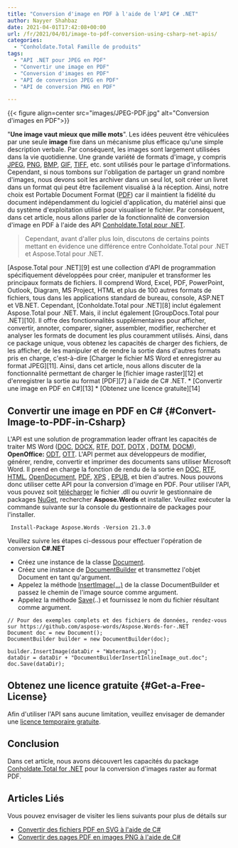 ```yaml
---
title: "Conversion d'image en PDF à l'aide de l'API C# .NET"
author: Nayyer Shahbaz
date: 2021-04-01T17:42:08+00:00
url: /fr/2021/04/01/image-to-pdf-conversion-using-csharp-net-apis/
categories:
  - "Conholdate.Total Famille de produits"
tags:
  - "API .NET pour JPEG en PDF"
  - "Convertir une image en PDF"
  - "Conversion d'images en PDF"
  - "API de conversion JPEG en PDF"
  - "API de conversion PNG en PDF"

---
```


{{< figure align=center src="images/JPEG-PDF.jpg" alt="Conversion d'images en PDF">}}
 
"**Une image vaut mieux que mille mots**". Les idées peuvent être véhiculées par une seule **image** fixe dans un mécanisme plus efficace qu'une simple description verbale. Par conséquent, les images sont largement utilisées dans la vie quotidienne. Une grande variété de formats d'image, y compris [JPEG][2], [PNG][3], [BMP][4], [GIF][5], [TIFF][6], etc. sont utilisés pour le partage d'informations. Cependant, si nous tombons sur l'obligation de partager un grand nombre d'images, nous devons soit les archiver dans un seul lot, soit créer un livret dans un format qui peut être facilement visualisé à la réception. Ainsi, notre choix est Portable Document Format ([PDF][7]) car il maintient la fidélité du document indépendamment du logiciel d'application, du matériel ainsi que du système d'exploitation utilisé pour visualiser le fichier. Par conséquent, dans cet article, nous allons parler de la fonctionnalité de conversion d'image en PDF à l'aide des API [Conholdate.Total pour .NET][8].
<blockquote class="wp-block-quote">  
Cependant, avant d'aller plus loin, discutons de certains points mettant en évidence une différence entre Conholdate.Total pour .NET et Aspose.Total pour .NET.  
</blockquote>
[Aspose.Total pour .NET][9] est une collection d'API de programmation spécifiquement développées pour créer, manipuler et transformer les principaux formats de fichiers. Il comprend Word, Excel, PDF, PowerPoint, Outlook, Diagram, MS Project, HTML et plus de 100 autres formats de fichiers, tous dans les applications standard de bureau, console, ASP.NET et VB.NET.
Cependant, [Conholdate.Total pour .NET][8] inclut également Aspose.Total pour .NET. Mais, il inclut également [GroupDocs.Total pour .NET][10]. Il offre des fonctionnalités supplémentaires pour afficher, convertir, annoter, comparer, signer, assembler, modifier, rechercher et analyser les formats de document les plus couramment utilisés. Ainsi, dans ce package unique, vous obtenez les capacités de charger des fichiers, de les afficher, de les manipuler et de rendre la sortie dans d'autres formats pris en charge, c'est-à-dire [Charger le fichier MS Word et enregistrer au format JPEG][11].
Ainsi, dans cet article, nous allons discuter de la fonctionnalité permettant de charger le [fichier image raster][12] et d'enregistrer la sortie au format [PDF][7] à l'aide de C# .NET.
  * [Convertir une image en PDF en C#][13]
  * [Obtenez une licence gratuite][14]

## Convertir une image en PDF en C# {#Convert-Image-to-PDF-in-Csharp}

L'API est une solution de programmation leader offrant les capacités de traiter MS Word ([DOC][15], [DOCX][16], [RTF][17], [DOT][18], [DOTX][19] , [DOTM][20], [DOCM][21]), **OpenOffice:** [ODT][22], [OTT][23]. L'API permet aux développeurs de modifier, générer, rendre, convertir et imprimer des documents sans utiliser Microsoft Word. Il prend en charge la fonction de rendu de la sortie en [DOC][15], [RTF][17], [HTML][24], [OpenDocument][22], [PDF][7], [XPS][25] , [EPUB][26], et bien d'autres. Nous pouvons donc utiliser cette API pour la conversion d'image en PDF.
Pour utiliser l'API, vous pouvez soit [télécharger][27] le fichier .dll ou ouvrir le gestionnaire de packages [NuGet][28], rechercher **Aspose.Words** et installer. Veuillez exécuter la commande suivante sur la console du gestionnaire de packages pour l'installer.
```
 Install-Package Aspose.Words -Version 21.3.0
```
Veuillez suivre les étapes ci-dessous pour effectuer l'opération de conversion
**C#.NET**
  * Créez une instance de la classe [Document][29].
  * Créez une instance de [DocumentBuilder][30] et transmettez l'objet Document en tant qu'argument.
  * Appelez la méthode [InsertImage(…)][31] de la classe DocumentBuilder et passez le chemin de l'image source comme argument.
  * Appelez la méthode [Save][32](..) et fournissez le nom du fichier résultant comme argument.

```
// Pour des exemples complets et des fichiers de données, rendez-vous sur https://github.com/aspose-words/Aspose.Words-for-.NET
Document doc = new Document();
DocumentBuilder builder = new DocumentBuilder(doc);

builder.InsertImage(dataDir + "Watermark.png");
dataDir = dataDir + "DocumentBuilderInsertInlineImage_out.doc";
doc.Save(dataDir);
```

## Obtenez une licence gratuite {#Get-a-Free-License}

Afin d'utiliser l'API sans aucune limitation, veuillez envisager de demander une [licence temporaire gratuite][33].

## Conclusion

Dans cet article, nous avons découvert les capacités du package [Conholdate.Total for .NET][8] pour la conversion d'images raster au format PDF.

## Articles Liés

Vous pouvez envisager de visiter les liens suivants pour plus de détails sur
  * [Convertir des fichiers PDF en SVG à l'aide de C#][34]
  * [Convertir des pages PDF en images PNG à l'aide de C#][35]

 [1]: https://blog.conholdate.com/wp-content/uploads/sites/27/2021/03/JPEG-PDF.jpg
 [2]: https://docs.fileformat.com/image/jpeg/
 [3]: https://docs.fileformat.com/image/png/
 [4]: https://docs.fileformat.com/image/bmp/
 [5]: https://docs.fileformat.com/image/gif/
 [6]: https://docs.fileformat.com/image/tiff/
 [7]: https://docs.fileformat.com/pdf/
 [8]: https://products.conholdate.com/total/net
 [9]: https://products.aspose.com/total/net
 [10]: https://products.groupdocs.com/total/net
 [11]: https://docs.aspose.com/words/net/converting-to-fixed-page-format/
 [12]: https://docs.fileformat.com/image/
 [13]: #Convert-Image-to-PDF-in-Csharp
 [14]: #Get-a-Free-License
 [15]: https://docs.fileformat.com/word-processing/doc/
 [16]: https://docs.fileformat.com/word-processing/docx/
 [17]: https://docs.fileformat.com/word-processing/rtf/
 [18]: https://docs.fileformat.com/word-processing/dot/
 [19]: https://docs.fileformat.com/word-processing/dotx/
 [20]: https://docs.fileformat.com/word-processing/dotm/
 [21]: https://docs.fileformat.com/word-processing/docm/
 [22]: https://docs.fileformat.com/word-processing/odt/
 [23]: https://docs.fileformat.com/word-processing/ott/
 [24]: https://docs.fileformat.com/web/html/
 [25]: https://docs.fileformat.com/page-description-language/xps/
 [26]: https://docs.fileformat.com/ebook/epub/
 [27]: https://downloads.aspose.com/words/net
 [28]: https://www.nuget.org/packages/Aspose.Words/
 [29]: https://apireference.aspose.com/words/net/aspose.words/document
 [30]: https://apireference.aspose.com/words/net/aspose.words/documentbuilder
 [31]: https://apireference.aspose.com/words/net/aspose.words.documentbuilder/insertimage/methods/9
 [32]: https://apireference.aspose.com/words/net/aspose.words.document/save/methods/2
 [33]: https://purchase.aspose.com/temporary-license
 [34]: https://blog.aspose.com/2021/02/04/convert-pdf-files-to-svg-using-csharp/
 [35]: https://blog.aspose.com/2020/11/25/pdf-to-png-using-csharp/











